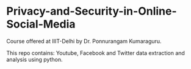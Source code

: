 # Privacy-and-Security-in-Online-Social-Media
Course offered at IIIT-Delhi by Dr. Ponnurangam Kumaraguru.

This repo contains: Youtube, Facebook and Twitter data extraction and analysis using python.

